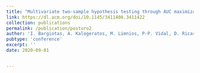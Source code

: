 ```yaml
---
title: "Multivariate two-sample hypothesis testing through AUC maximization for biomedical applications"
link: https://dl.acm.org/doi/10.1145/3411408.3411422
collection: publications
permalink: /publication/posturo2
author: 'I. Bargiotas, A. Kalogeratos, M. Limnios, P-P. Vidal, D. Ricard, N. Vayatis'
pubtype: 'conference'
excerpt: ''
date: 2020-09-01


---
```

